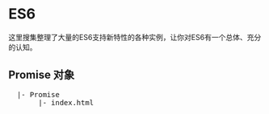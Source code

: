 # ES6
这里搜集整理了大量的ES6支持新特性的各种实例，让你对ES6有一个总体、充分的认知。

## Promise 对象
<pre>
  |- Promise
       |- index.html
</pre>      

